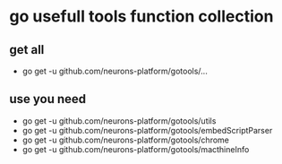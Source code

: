 # go usefull tools function collection


## get all
- go get -u github.com/neurons-platform/gotools/...


## use you need
- go get -u github.com/neurons-platform/gotools/utils 
- go get -u github.com/neurons-platform/gotools/embedScriptParser 
- go get -u github.com/neurons-platform/gotools/chrome 
- go get -u github.com/neurons-platform/gotools/macthineInfo
